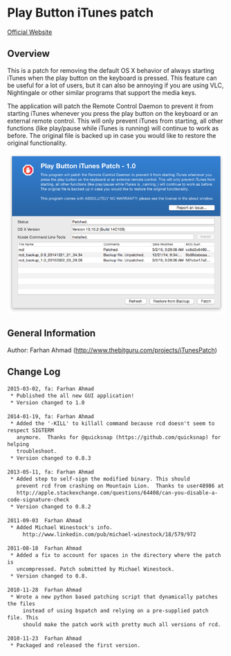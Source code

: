 Play Button iTunes patch
========================

[Official Website](http://www.thebitguru.com/projects/iTunesPatch)

Overview
--------
This is a patch for removing the default OS X behavior of always starting iTunes when the play button on the keyboard is pressed. This feature can be useful for a lot of users, but it can also be annoying if you are using VLC, Nightingale or other similar programs that support the media keys.

The application will patch the Remote Control Daemon to prevent it from starting iTunes whenever you press the play button on the keyboard or an external remote control. This will only prevent iTunes from starting, all other functions (like play/pause while iTunes is running) will continue to work as before. The original file is backed up in case you would like to restore the original functionality.

![Screenshot](Images/Screenshot-1.0.png "Screenshot")


General Information
-------------------
Author: Farhan Ahmad (<http://www.thebitguru.com/projects/iTunesPatch>)


Change Log
----------
    2015-03-02, fa: Farhan Ahmad
     * Published the all new GUI application!
     * Version changed to 1.0

    2014-01-19, fa: Farhan Ahmad
     * Added the '-KILL' to killall command because rcd doesn't seem to respect SIGTERM
       anymore.  Thanks for @quicksnap (https://github.com/quicksnap) for helping
       troubleshoot.
     * Version changed to 0.8.3

    2013-05-11, fa: Farhan Ahmad
     * Added step to self-sign the modified binary. This should
       prevent rcd from crashing on Mountain Lion.  Thanks to user48986 at
       http://apple.stackexchange.com/questions/64408/can-you-disable-a-code-signature-check
     * Version changed to 0.8.2

    2011-09-03	Farhan Ahmad
     * Added Michael Winestock's info.
	     http://www.linkedin.com/pub/michael-winestock/18/579/972

    2011-08-18	Farhan Ahmad
     * Added a fix to account for spaces in the directory where the patch is
       uncompressed. Patch submitted by Michael Winestock.
     * Version changed to 0.8.

    2010-11-28	Farhan Ahmad
     * Wrote a new python based patching script that dynamically patches the files
    	 instead of using bspatch and relying on a pre-supplied patch file. This
    	 should make the patch work with pretty much all versions of rcd.

    2010-11-23	Farhan Ahmad
     * Packaged and released the first version.


